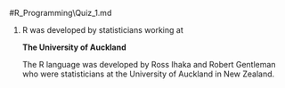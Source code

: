 #R_Programming\Quiz_1.md

1. R was developed by statisticians working at

	**The University of Auckland**
	
	The R language was developed by Ross Ihaka and Robert Gentleman who were statisticians at the University of Auckland in New Zealand.